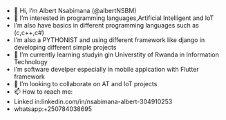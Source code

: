 - 👋 Hi, I’m Albert Nsabimana (@albertNSBM)
- 👀 I’m interested in programming languages,Artificial Intelligent and IoT
- I’m also have basics in different programming languages such as (c,c++,c#)
- I’m also a PYTHONIST and using different framework like django  in developing different simple projects
- 🌱 I’m currently learning studyin gin Universtity of Rwanda in Information Technology
-  I’m software develper especially in mobile applcation with Flutter framework 
- 💞️ I’m looking to collaborate on AT and IoT projects 
- 📫 How to reach me:
- Linked in:linkedin.com/in/nsabimana-albert-304910253
- whatsapp:+250784038695

<!---
albertNSBM/albertNSBM is a ✨ special ✨ repository because its `README.md` (this file) appears on your GitHub profile.
You can click the Preview link to take a look at your changes.
--->
